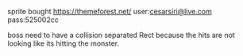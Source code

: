 sprite bought 
https://themeforest.net/
user:cesarsiri@live.com
pass:525002cc

boss need to have a collision separated Rect because the hits are not looking like its hitting the monster.